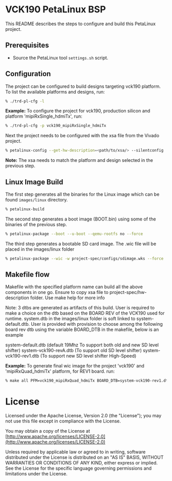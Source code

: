 # VCK190 PetaLinux BSP
This README describes the steps to configure and build this PetaLinux project.

## Prerequisites
*   Source the PetaLinux tool `settings.sh` script.

## Configuration
The project can be configured to build designs targeting vck190
platform. To list the available platforms and designs, run:
```bash
% ./trd-pl-cfg -l
```
**Example:**
To configure the project for vck190, production silicon and platform 'mipiRxSingle_hdmiTx',
run:
```bash
% ./trd-pl-cfg -p vck190_mipiRxSingle_hdmiTx 
```
Next the project needs to be configured with the xsa file from the Vivado
project.
```bash
% petalinux-config --get-hw-description=<path/to/xsa/> --silentconfig
```
**Note:** The xsa needs to match the platform and design selected in the
previous step.

## Linux Image Build
The first step generates all the binaries for the Linux image which can be found
`images/linux` directory.
```bash
% petalinux-build
```
The second step generates a boot image (BOOT.bin) using some of the binaries of
the previous step.
```bash
% petalinux-package --boot --u-boot --qemu-rootfs no --force
```
The third step generates a bootable SD card image. The .wic file will be placed
in the images/linux folder
```bash
% petalinux-package --wic -w project-spec/configs/sdimage.wks --force
```
## Makefile flow
Makefile with the specified platform name can build all the above components in one go.
Ensure to copy xsa file to project-spec/hw-description folder.
Use make help for more info

Note: 3 dtbs are generated as artifacts of this build. User is required to make a choice 
on the dtb based on the BOARD REV of the VCK190 used for runtime. system.dtb in the 
images/linux folder is soft linked to system-default.dtb. User is provided with provision to 
choose among the following board rev dtb using the variable BOARD_DTB in the makefile, below
is an example
 
system-default.dtb (default 19Mhz To support both old and new SD level shifter) 
system-vck190-revA.dtb (To support old SD level shifter)
system-vck190-rev1.dtb (To support new SD level shifter High-Speed)

**Example:**
To generate final wic image for the project 'vck190' and 'mipiRxQuad_hdmiTx' platform, for REV1 board.
run:
```bash
% make all PFM=vck190_mipiRxQuad_hdmiTx BOARD_DTB=system-vck190-rev1.dtb
```

# License

Licensed under the Apache License, Version 2.0 (the "License"); you may not use this file 
except in compliance with the License.

You may obtain a copy of the License at
[http://www.apache.org/licenses/LICENSE-2.0](http://www.apache.org/licenses/LICENSE-2.0)


Unless required by applicable law or agreed to in writing, software distributed under the 
License is distributed on an "AS IS" BASIS, WITHOUT WARRANTIES OR CONDITIONS OF ANY KIND, 
either express or implied. See the License for the specific language governing permissions 
and limitations under the License.    

